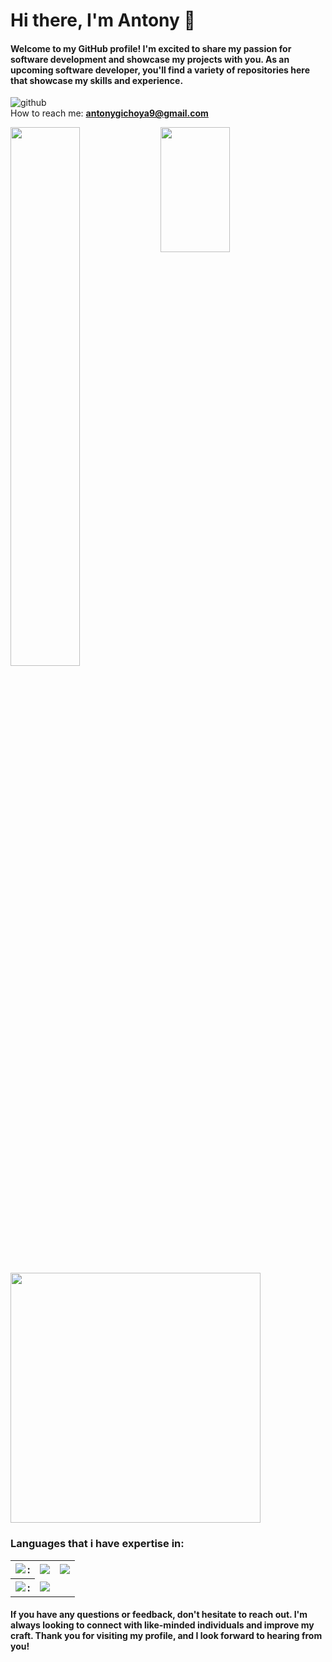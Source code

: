 # Hi there, I'm Antony 👋
#### Welcome to my GitHub profile! I'm excited to share my passion for software development and showcase my projects with you. As an upcoming software developer, you'll find a variety of repositories here that showcase my skills and experience.<br>
![github](https://img.shields.io/github/followers/KariukiAntony?style=plastic)<br>
How to reach me: **antonygichoya9@gmail.com**
<!--
<img align="left" width="47%" src="https://github-readme-stats.vercel.app/api?username=KariukiAntony&show_icons=true&theme=chartreuse-dark" />
<img  align="left" src="https://github-readme-stats.vercel.app/api/top-langs/?username=KariukiAntony" /> -->
<a href="https://github.com/KariukiAntony/github-readme-stats">
  <img align="left" width="47%" src="https://github-readme-stats.vercel.app/api?username=KariukiAntony&show_icons=true&theme=chartreuse-dark" />
</a>
<a href="https://github.com/KariukiAntony/convoychat">
  <img align="left" width="47%" height="200" src="https://github-readme-stats.vercel.app/api/top-langs?username=KariukiAntony&layout=compact&langs_count=8&card_width=320&theme=chartreuse-dark" />
</a>

<img width="400px" align="center" src="https://github-readme-streak-stats.herokuapp.com/?user=KariukiAntony&theme=vision-friendly-dark"  />
<h3>Languages that i have expertise in: </h3>
<table border="0">
  <tr>
    <th><img align="left" src="https://img.shields.io/badge/python-3670A0?style=for-the-badge&logo=python&logoColor=ffdd54"/>:</th>
     <td><img src="https://img.shields.io/badge/flask-%23000.svg?style=for-the-badge&logo=flask&logoColor=white"/></td>
    <td><img src="https://img.shields.io/badge/FastAPI-005571?style=for-the-badge&logo=fastapi"/> </td>
  </tr>
  <tr>
   <th><img align="left" src="https://img.shields.io/badge/java-%23ED8B00.svg?style=for-the-badge&logo=openjdk&logoColor=white"/>:</th>
   <td><img src="https://img.shields.io/badge/spring-%236DB33F.svg?style=for-the-badge&logo=spring&logoColor=white"/></td>
  </tr>
</table>
<!-- https://github.com/Ileriayo/markdown-badges#markdown-badges -->

<!-- ![github](https://img.shields.io/github/followers/KariukiAntony?style=plastic) -->

#### If you have any questions or feedback, don't hesitate to reach out. I'm always looking to connect with like-minded individuals and improve my craft. Thank you for visiting my profile, and I look forward to hearing from you!
</left>

